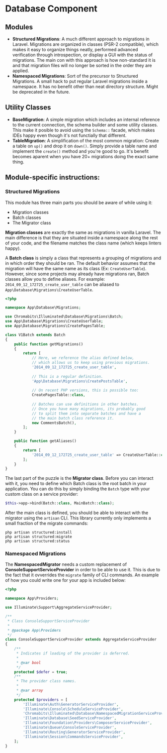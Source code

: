 # Database Component

## Modules

- **Structured Migrations**: A much different approach to migrations in Laravel. Migrations are organized in classes (PSR-2 compatible), which makes it easy to organize things neatly, performed advanced verification through introspection, or display a GUI with the status of migrations. The main con with this approach is how non-standard it is and that migration files will no longer be sorted in the order they are applied.
- **Namespaced Migrations**: Sort of the precursor to Structured Migrations. A small hack to put regular Laravel migrations inside a namespace. It has no benefit other than neat directory structure. Might be deprecated in the future.

## Utility Classes

- **BaseMigration**: A simple migration which includes an internal reference to the current connection, the schema builder and some utility classes. This make it posible to avoid using the `Schema::` facade, which makes IDEs happy even though it's not functially that different.
- **TableMigration**: A simplification of the most common migration: Create a table on `up()` and drop it on `down()`. Simply provide a table name and implement the `create()` method and you're good to go. It's benefit becomes aparent when you have 20+ migrations doing the exact same thing.


## Module-specific instructions:

### Structured Migrations

This module has three main parts you should be aware of while using it:

- Migration classes
- Batch classes
- The Migrator class

**Migration classes** are exactly the same as migrations in vanilla Laravel. The main difference is that they are situated inside a namespace along the rest of your code, and the filename matches the class name (which keeps linters happy).

A **Batch class** is simply a class that represents a grouping of migrations and in which order they should be ran. The default behavior assumes that the migration will have the same name as its class (Ex: `CreateUserTable`). However, since some projects may already have migrations ran, Batch classes allow you to define aliases. For example: `2014_09_12_172725_create_user_table` can be aliased to `App\Database\Migrations\CreateUserTable`.

```php
<?php

namespace App\Database\Migrations;

use Chromabits\Illuminated\Database\Migrations\Batch;
use App\Database\Migrations\CreateUserTable;
use App\Database\Migrations\CreatePagesTable;

class V1Batch extends Batch
{
    public function getMigrations()
    {
        return [
            // Here, we reference the alias defined below, 
            // which allows us to keep using previous migrations.
            '2014_09_12_172725_create_user_table',
            
            // This is a regular definition.
            'App\Database\Migrations\CreatePostsTable',
            
            // On recent PHP versions, this is possible too:
            CreatePagesTable::class,
            
            // Batches can use definitions in other batches.
            // Once you have many migrations, its probably good
            // to split them into separate batches and have a
            // the main batch class reference it.
            new CommentsBatch(),
        ];
    }

    public function getAliases()
    {
        return [
            '2014_09_12_172725_create_user_table' => CreateUserTable::class
        ];
    }
}
```

The last part of the puzzle is the **Migrator class**. Before you can interact with it, you need to define which Batch class is the root batch in your application. You can do this by simply binding the `Batch` type with your custom class on a service provider:

```php
$this->app->bind(Batch::class, MainBatch::class);
```

After the main class is defined, you should be able to interact with the migrator using the `artisan` CLI. This library currently only implements a small fraction of the migrate commands:

```
php artisan structured:install
php artisan structured:migrate
php artisan structured:status
```

### Namespaced Migrations

The **NamespacedMigrator** needs a
 custom replacement of **ConsoleSupportServiceProvider** in order to be able to use it. This is due to the fact that it ovverrides the `migrate` family of CLI commands. An example of how
 you could write one for your app is included below:
 
 ```php
 <?php
 
 namespace App\Providers;
 
 use Illuminate\Support\AggregateServiceProvider;
 
 /**
  * Class ConsoleSupportServiceProvider
  *
  * @package App\Providers
  */
 class ConsoleSupportServiceProvider extends AggregateServiceProvider
 {
     /**
      * Indicates if loading of the provider is deferred.
      *
      * @var bool
      */
     protected $defer = true;
     /**
      * The provider class names.
      *
      * @var array
      */
     protected $providers = [
         'Illuminate\Auth\GeneratorServiceProvider',
         'Illuminate\Console\ScheduleServiceProvider',
         'Chromabits\Illuminated\Database\NamespacedMigrationServiceProvider',
         'Illuminate\Database\SeedServiceProvider',
         'Illuminate\Foundation\Providers\ComposerServiceProvider',
         'Illuminate\Queue\ConsoleServiceProvider',
         'Illuminate\Routing\GeneratorServiceProvider',
         'Illuminate\Session\CommandsServiceProvider',
     ];
 }
 ```

